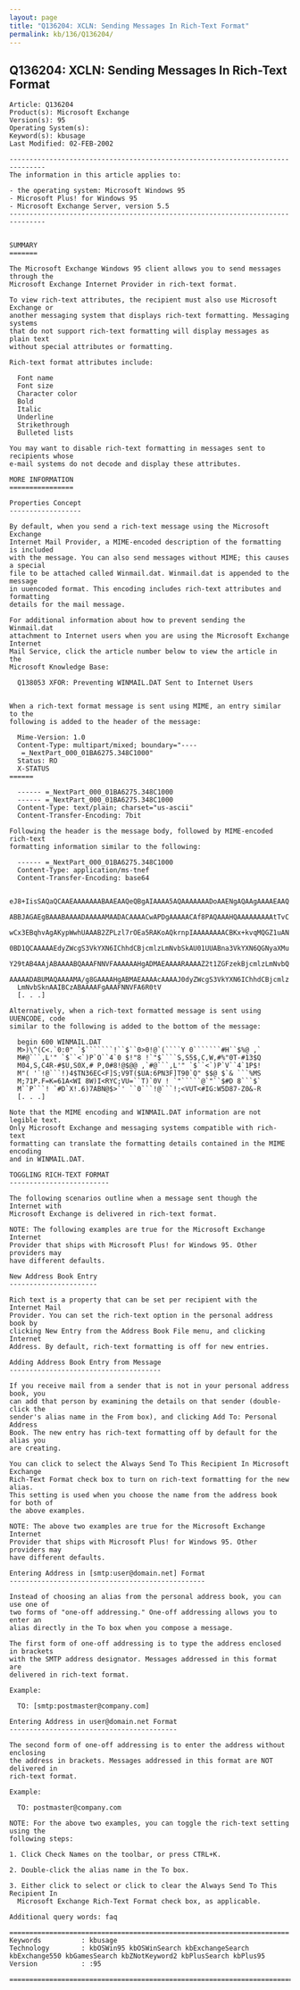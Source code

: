 ```yaml
---
layout: page
title: "Q136204: XCLN: Sending Messages In Rich-Text Format"
permalink: kb/136/Q136204/
---
```


## Q136204: XCLN: Sending Messages In Rich-Text Format

	Article: Q136204
	Product(s): Microsoft Exchange
	Version(s): 95
	Operating System(s): 
	Keyword(s): kbusage
	Last Modified: 02-FEB-2002
	
	-------------------------------------------------------------------------------
	The information in this article applies to:
	
	- the operating system: Microsoft Windows 95 
	- Microsoft Plus! for Windows 95 
	- Microsoft Exchange Server, version 5.5 
	-------------------------------------------------------------------------------
	
	
	SUMMARY
	=======
	
	The Microsoft Exchange Windows 95 client allows you to send messages through the
	Microsoft Exchange Internet Provider in rich-text format.
	
	To view rich-text attributes, the recipient must also use Microsoft Exchange or
	another messaging system that displays rich-text formatting. Messaging systems
	that do not support rich-text formatting will display messages as plain text
	without special attributes or formatting.
	
	Rich-text format attributes include:
	
	  Font name
	  Font size
	  Character color
	  Bold
	  Italic
	  Underline
	  Strikethrough
	  Bulleted lists
	
	You may want to disable rich-text formatting in messages sent to recipients whose
	e-mail systems do not decode and display these attributes.
	
	MORE INFORMATION
	================
	
	Properties Concept
	------------------
	
	By default, when you send a rich-text message using the Microsoft Exchange
	Internet Mail Provider, a MIME-encoded description of the formatting is included
	with the message. You can also send messages without MIME; this causes a special
	file to be attached called Winmail.dat. Winmail.dat is appended to the message
	in uuencoded format. This encoding includes rich-text attributes and formatting
	details for the mail message.
	
	For additional information about how to prevent sending the Winmail.dat
	attachment to Internet users when you are using the Microsoft Exchange Internet
	Mail Service, click the article number below to view the article in the
	Microsoft Knowledge Base:
	
	  Q138053 XFOR: Preventing WINMAIL.DAT Sent to Internet Users
	
	
	When a rich-text format message is sent using MIME, an entry similar to the
	following is added to the header of the message:
	
	  Mime-Version: 1.0
	  Content-Type: multipart/mixed; boundary="----
	   =_NextPart_000_01BA6275.348C1000"
	  Status: RO
	  X-STATUS
	======
	
	  ------ =_NextPart_000_01BA6275.348C1000
	  ------ =_NextPart_000_01BA6275.348C1000
	  Content-Type: text/plain; charset="us-ascii"
	  Content-Transfer-Encoding: 7bit
	
	Following the header is the message body, followed by MIME-encoded rich-text
	formatting information similar to the following:
	
	  ------ =_NextPart_000_01BA6275.348C1000
	  Content-Type: application/ms-tnef
	  Content-Transfer-Encoding: base64
	
	  eJ8+IisSAQaQCAAEAAAAAAABAAEAAQeQBgAIAAAA5AQAAAAAAADoAAENgAQAAgAAAAEAAQ
	  ABBJAGAEgBAAABAAAADAAAAAMAADACAAAACwAPDgAAAAACAf8PAQAAAHQAAAAAAAAAtTvC
	  wCx3EBqhvAgAKypWwhUAAAB2ZPLzl7rOEa5RAKoAQkrnpIAAAAAAAACBKx+kvqMQGZ1uAN
	  0BD1QCAAAAAEdyZWcgS3VkYXN6IChhdCBjcmlzLmNvbSkAU01UUABna3VkYXN6QGNyaXMu
	  Y29tAB4AAjABAAAABQAAAFNNVFAAAAAAHgADMAEAAAARAAAAZ2t1ZGFzekBjcmlzLmNvbQ
	  AAAAADABUMAQAAAAMA/g8GAAAAHgABMAEAAAAcAAAAJ0dyZWcgS3VkYXN6IChhdCBjcmlz
	  LmNvbSknAAIBCzABAAAAFgAAAFNNVFA6R0tV
	  [. . .]
	
	Alternatively, when a rich-text formatted message is sent using UUENCODE, code
	similar to the following is added to the bottom of the message:
	
	  begin 600 WINMAIL.DAT
	  M>)\^(C<.`0:0" `$```````!``$``0>0!@`(````Y 0```````#H``$%@ ,`
	  M#@```,L'" `$``<`)P`O``4`0 $!"8 !`"$````S,S5$,C,W,#%"0T-#13$Q
	  M04,S,C4R-#$U,S0X,# P,0#8!@$@@ ,`#@```,L'" `$``<`)P`V``4`1P$!
	  M"( '`!@```!)4$TN36EC<F]S;V9T($UA:6PN3F]T90`Q" $$@ $`& ```%MS
	  M;71P.F=K=61A<WI 8W)I<RYC;VU=``T)`0V ! `"`````@`"``$#D 8```$`
	  M``P```! `#D`X!.6)7ABN@$>`' ``0```!@```!;<VUT<#IG:W5D87-Z0&-R
	  [. . .]
	
	Note that the MIME encoding and WINMAIL.DAT information are not legible text.
	Only Microsoft Exchange and messaging systems compatible with rich-text
	formatting can translate the formatting details contained in the MIME encoding
	and in WINMAIL.DAT.
	
	TOGGLING RICH-TEXT FORMAT
	-------------------------
	
	The following scenarios outline when a message sent though the Internet with
	Microsoft Exchange is delivered in rich-text format.
	
	NOTE: The following examples are true for the Microsoft Exchange Internet
	Provider that ships with Microsoft Plus! for Windows 95. Other providers may
	have different defaults.
	
	New Address Book Entry
	----------------------
	
	Rich text is a property that can be set per recipient with the Internet Mail
	Provider. You can set the rich-text option in the personal address book by
	clicking New Entry from the Address Book File menu, and clicking Internet
	Address. By default, rich-text formatting is off for new entries.
	
	Adding Address Book Entry from Message
	--------------------------------------
	
	If you receive mail from a sender that is not in your personal address book, you
	can add that person by examining the details on that sender (double-click the
	sender's alias name in the From box), and clicking Add To: Personal Address
	Book. The new entry has rich-text formatting off by default for the alias you
	are creating.
	
	You can click to select the Always Send To This Recipient In Microsoft Exchange
	Rich-Text Format check box to turn on rich-text formatting for the new alias.
	This setting is used when you choose the name from the address book for both of
	the above examples.
	
	NOTE: The above two examples are true for the Microsoft Exchange Internet
	Provider that ships with Microsoft Plus! for Windows 95. Other providers may
	have different defaults.
	
	Entering Address in [smtp:user@domain.net] Format
	-------------------------------------------------
	
	Instead of choosing an alias from the personal address book, you can use one of
	two forms of "one-off addressing." One-off addressing allows you to enter an
	alias directly in the To box when you compose a message.
	
	The first form of one-off addressing is to type the address enclosed in brackets
	with the SMTP address designator. Messages addressed in this format are
	delivered in rich-text format.
	
	Example:
	
	  TO: [smtp:postmaster@company.com]
	
	Entering Address in user@domain.net Format
	------------------------------------------
	
	The second form of one-off addressing is to enter the address without enclosing
	the address in brackets. Messages addressed in this format are NOT delivered in
	rich-text format.
	
	Example:
	
	  TO: postmaster@company.com
	
	NOTE: For the above two examples, you can toggle the rich-text setting using the
	following steps:
	
	1. Click Check Names on the toolbar, or press CTRL+K.
	
	2. Double-click the alias name in the To box.
	
	3. Either click to select or click to clear the Always Send To This Recipient In
	  Microsoft Exchange Rich-Text Format check box, as applicable.
	
	Additional query words: faq
	
	======================================================================
	Keywords          : kbusage 
	Technology        : kbOSWin95 kbOSWinSearch kbExchangeSearch kbExchange550 kbGamesSearch kbZNotKeyword2 kbPlusSearch kbPlus95
	Version           : :95
	
	=============================================================================
	
